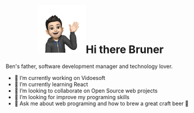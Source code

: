 <h1 align="center"><img src="./brn.png" style="width:128px;height:128px;">Hi there Bruner </h1>

Ben's father, software development manager and technology lover.

- 🔭 I’m currently working on Vidoesoft
- 🌱 I’m currently learning React
- 👯 I’m looking to collaborate on Open Source web projects
- 🤔 I’m looking for improve my programing skills
- 💬 Ask me about web programing and how to brew a great craft beer 🍺
